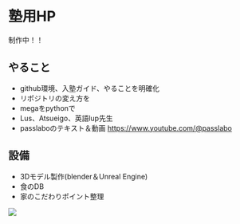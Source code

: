 # 塾用HP
制作中！！

## やること
- github環境、入塾ガイド、やることを明確化  
- リポジトリの変え方を
- megaをpythonで
- Lus、Atsueigo、英語lup先生
- passlaboのテキスト＆動画   https://www.youtube.com/@passlabo

## 設備
- 3Dモデル製作(blender＆Unreal Engine)
- 食のDB
- 家のこだわりポイント整理

<!-- バッジの作り方：https://shields.io/badges -->
<!-- https://qiita.com/shun198/items/c983c713452c041ef787 -->
<img src="https://img.shields.io/badge/やること-you_like-blue">
